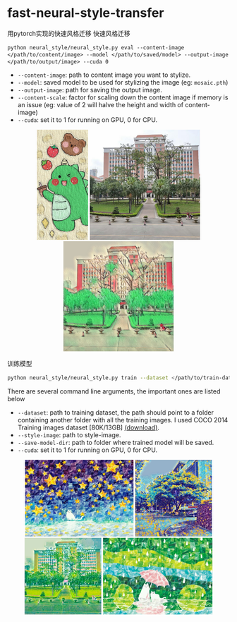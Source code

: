 # fast-neural-style-transfer
用pytorch实现的快速风格迁移
快速风格迁移
```
python neural_style/neural_style.py eval --content-image </path/to/content/image> --model </path/to/saved/model> --output-image </path/to/output/image> --cuda 0
```
* `--content-image`: path to content image you want to stylize.
* `--model`: saved model to be used for stylizing the image (eg: `mosaic.pth`)
* `--output-image`: path for saving the output image.
* `--content-scale`: factor for scaling down the content image if memory is an issue (eg: value of 2 will halve the height and width of content-image)
* `--cuda`: set it to 1 for running on GPU, 0 for CPU.

<p align="center">
    <img src="images/style-images/Little_dinosaur.jpg" height="250px">
    <img src="images/content-images/building.jpg" height="250px">
    <img src="images/output-images/Little_dinosaur.png" height="250px">
</p>

训练模型
```bash
python neural_style/neural_style.py train --dataset </path/to/train-dataset> --style-image </path/to/style/image> --save-model-dir </path/to/save-model/folder> --epochs 2 --cuda 1
```

There are several command line arguments, the important ones are listed below
* `--dataset`: path to training dataset, the path should point to a folder containing another folder with all the training images. I used COCO 2014 Training images dataset [80K/13GB] [(download)](http://mscoco.org/dataset/#download).
* `--style-image`: path to style-image.
* `--save-model-dir`: path to folder where trained model will be saved.
* `--cuda`: set it to 1 for running on GPU, 0 for CPU.

<p align="center">
  <img src='images/style-images/blue_star.jpg' height="174px">
  <img src='images/output-images/blue_star.png' height="174px">
  <br>
  <img src='images/output-images/green.png' height="174px">
  <img src='images/style-images/green.jpg' height="174px">
</p>
